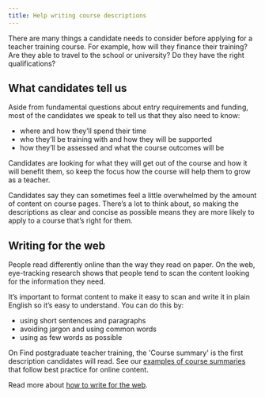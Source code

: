 ```yaml
---
title: Help writing course descriptions
---
```


There are many things a candidate needs to consider before applying for a teacher training course. For example, how will they finance their training? Are they able to travel to the school or university? Do they have the right qualifications?

## What candidates tell us

Aside from fundamental questions about entry requirements and funding, most of the candidates we speak to tell us that they also need to know:

- where and how they’ll spend their time
- who they’ll be training with and how they will be supported
- how they’ll be assessed and what the course outcomes will be

Candidates are looking for what they will get out of the course and how it will benefit them, so keep the focus how the course will help them to grow as a teacher.

Candidates say they can sometimes feel a little overwhelmed by the amount of content on course pages. There’s a lot to think about, so making the descriptions as clear and concise as possible means they are more likely to apply to a course that’s right for them.

## Writing for the web

People read differently online than the way they read on paper. On the web, eye-tracking research shows that people tend to scan the content looking for the information they need.

It’s important to format content to make it easy to scan and write it in plain English so it’s easy to understand. You can do this by:

- using short sentences and paragraphs
- avoiding jargon and using common words
- using as few words as possible

On Find postgraduate teacher training, the 'Course summary' is the first description candidates will read. See our [examples of course summaries](/how-to-use-this-service/course-summary-examples) that follow best practice for online content.

Read more about [how to write for the web](https://www.gov.uk/guidance/content-design/writing-for-gov-uk).
